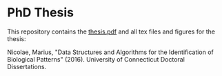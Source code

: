 # PhD Thesis 

This repository contains the [thesis.pdf](thesis.pdf) and all tex files and figures for the thesis:

Nicolae, Marius, "Data Structures and Algorithms for the Identification of Biological Patterns" (2016). University of Connecticut Doctoral Dissertations.

